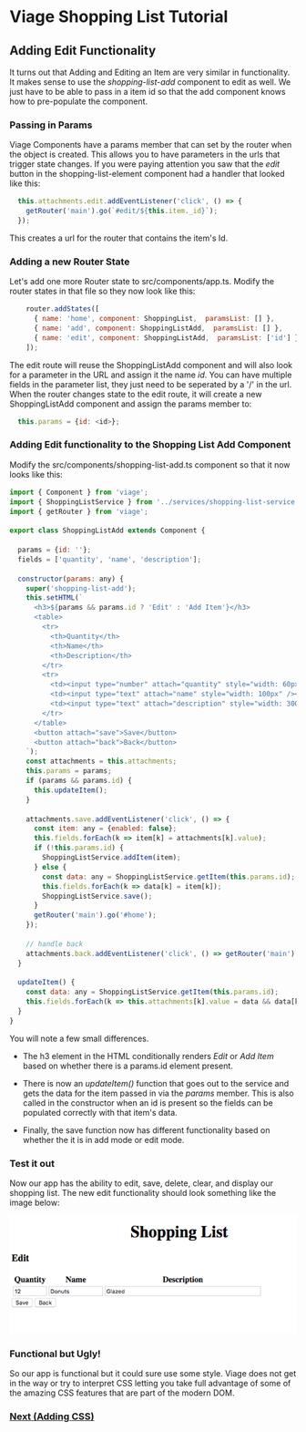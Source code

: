 # Viage Shopping List Tutorial

## Adding Edit Functionality
It turns out that Adding and Editing an Item are very similar in functionality. It makes sense to use the *shopping-list-add* component to edit as well. We just have to be able to pass in a item id so that the add component knows how to pre-populate the component.

### Passing in Params
Viage Components have a params member that can set by the router when the object is created. This allows you to have parameters in the urls that trigger state changes. If you were paying attention you saw that the *edit* button in the shopping-list-element component had a handler that looked like this:

```Javascript
  this.attachments.edit.addEventListener('click', () => {
    getRouter('main').go(`#edit/${this.item._id}`);
  });
```
This creates a url for the router that contains the item's Id.

### Adding a new Router State
Let's add one more Router state to src/components/app.ts. Modify the router states in that file so they now look like this:

```Javascript
    router.addStates([
      { name: 'home', component: ShoppingList,  paramsList: [] },
      { name: 'add', component: ShoppingListAdd,  paramsList: [] },
      { name: 'edit', component: ShoppingListAdd,  paramsList: ['id'] },
    ]);
```

The edit route will reuse the ShoppingListAdd component and will also look for a parameter in the URL and assign it the name *id*. You can have multiple fields in the parameter list, they just need to be seperated by a '/' in the url. When the router changes state to the edit route, it will create a new ShoppingListAdd component and assign the params member to:

```Javascript
  this.params = {id: <id>};
```

### Adding Edit functionality to the Shopping List Add Component
Modify the src/components/shopping-list-add.ts component so that it now looks like this:

```Javascript
import { Component } from 'viage';
import { ShoppingListService } from '../services/shopping-list-service';
import { getRouter } from 'viage';

export class ShoppingListAdd extends Component {

  params = {id: ''};
  fields = ['quantity', 'name', 'description'];

  constructor(params: any) {
    super('shopping-list-add');
    this.setHTML(`
      <h3>${params && params.id ? 'Edit' : 'Add Item'}</h3>
      <table>
        <tr>
          <th>Quantity</th>
          <th>Name</th>
          <th>Description</th>
        </tr>
        <tr>
          <td><input type="number" attach="quantity" style="width: 60px" /></td>
          <td><input type="text" attach="name" style="width: 100px" /></td>
          <td><input type="text" attach="description" style="width: 300px" /></td>
        </tr>
      </table>
      <button attach="save">Save</button>
      <button attach="back">Back</button>
    `);
    const attachments = this.attachments;
    this.params = params;
    if (params && params.id) {
      this.updateItem();
    }

    attachments.save.addEventListener('click', () => {
      const item: any = {enabled: false};
      this.fields.forEach(k => item[k] = attachments[k].value);
      if (!this.params.id) {
        ShoppingListService.addItem(item);
      } else {
        const data: any = ShoppingListService.getItem(this.params.id);
        this.fields.forEach(k => data[k] = item[k]);
        ShoppingListService.save();
      }
      getRouter('main').go('#home');
    });

    // handle back
    attachments.back.addEventListener('click', () => getRouter('main').back());
  }

  updateItem() {
    const data: any = ShoppingListService.getItem(this.params.id);
    this.fields.forEach(k => this.attachments[k].value = data && data[k]);
  }
}
```

You will note a few small differences.
* The h3 element in the HTML conditionally renders *Edit* or *Add Item* based on whether there is a params.id element present.

* There is now an *updateItem()* function that goes out to the service and gets the data for the item passed in via the *params* member. This is also called in the constructor when an id is present so the fields can be populated correctly with that item's data.

* Finally, the save function now has different functionality based on whether the it is in add mode or edit mode.

### Test it out
Now our app has the ability to edit, save, delete, clear, and display our shopping list. The new edit functionality should look something like the image below:

![img4](img4.png)

### Functional but Ugly!
So our app is functional but it could sure use some style. Viage does not get in the way or try to interpret CSS letting you take full advantage of some of the amazing CSS features that are part of the modern DOM.

### [Next (Adding CSS)](css.md)
